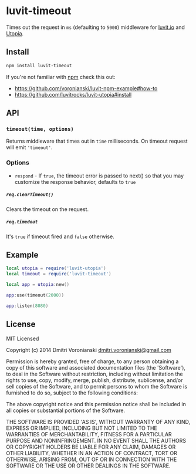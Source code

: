 # luvit-timeout

Times out the request in ``ms`` (defaulting to ``5000``) middleware for [luvit.io](http://luvit.io) and [Utopia](https://github.com/luvitrocks/luvit-utopia).

## Install

```bash
npm install luvit-timeout
```

If you're not familiar with [npm](https://www.npmjs.org/) check this out:
- https://github.com/voronianski/luvit-npm-example#how-to
- https://github.com/luvitrocks/luvit-utopia#install

## API

### ``timeout(time, options)``

Returns middleware that times out in ``time`` milliseconds. On timeout request will emit ``'timeout'``.

### Options

- ``respond`` - If ``true``, the timeout error is passed to next() so that you may customize the response behavior, defaults to ``true``

##### ``req.clearTimeout()``

Clears the timeout on the request.

##### ``req.timedout``

It's ``true`` if timeout fired and ``false`` otherwise.

## Example

```lua
local utopia = require('luvit-utopia')
local timeout = require('luvit-timeout')

local app = utopia:new()

app:use(timeout(2000))

app:listen(8080)
```

## License

MIT Licensed

Copyright (c) 2014 Dmitri Voronianski [dmitri.voronianski@gmail.com](mailto:dmitri.voronianski@gmail.com)

Permission is hereby granted, free of charge, to any person obtaining
a copy of this software and associated documentation files (the
'Software'), to deal in the Software without restriction, including
without limitation the rights to use, copy, modify, merge, publish,
distribute, sublicense, and/or sell copies of the Software, and to
permit persons to whom the Software is furnished to do so, subject to
the following conditions:

The above copyright notice and this permission notice shall be
included in all copies or substantial portions of the Software.

THE SOFTWARE IS PROVIDED 'AS IS', WITHOUT WARRANTY OF ANY KIND,
EXPRESS OR IMPLIED, INCLUDING BUT NOT LIMITED TO THE WARRANTIES OF
MERCHANTABILITY, FITNESS FOR A PARTICULAR PURPOSE AND NONINFRINGEMENT.
IN NO EVENT SHALL THE AUTHORS OR COPYRIGHT HOLDERS BE LIABLE FOR ANY
CLAIM, DAMAGES OR OTHER LIABILITY, WHETHER IN AN ACTION OF CONTRACT,
TORT OR OTHERWISE, ARISING FROM, OUT OF OR IN CONNECTION WITH THE
SOFTWARE OR THE USE OR OTHER DEALINGS IN THE SOFTWARE.
